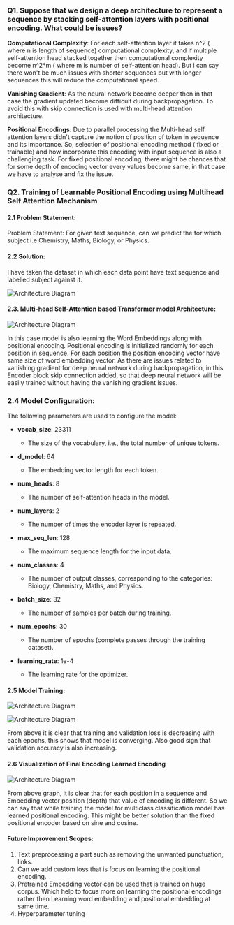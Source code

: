 ### Q1. Suppose that we design a deep architecture to represent a sequence by stacking self-attention layers with positional encoding. What could be issues? 
**Computational Complexity**: For each self-attention layer it takes n^2 ( where n is length of sequence) computational complexity, and if multiple self-attention head stacked together then computational complexity become n^2*m ( where m is number of self-attention head). But i can say there won't be much issues with shorter sequences but with longer sequences this will reduce the computational speed.

**Vanishing Gradient**: As the neural network become deeper then in that case the gradient updated become difficult during backpropagation. To avoid this with skip connection is used with multi-head attention architecture. 

**Positional Encodings**: Due to parallel processing the Multi-head self attention layers didn't capture the notion of position of token in sequence and its importance. So, selection of positional encoding method ( fixed or trainable) and how incorporate this encoding with input sequence is also a challenging task. For fixed positional encoding, there might be chances that for some depth of encoding vector every values become same, in that case we have to analyse and fix the issue. 



### Q2. Training of Learnable Positional Encoding using Multihead Self Attention Mechanism

#### 2.1 Problem Statement:

Problem Statement: For given text sequence, can we predict the for which subject i.e Chemistry, Maths, Biology, or Physics.

#### 2.2 Solution: 
I have taken the dataset in which each data point have text sequence and labelled subject against it.

![Architecture Diagram](assets/data.png)


#### 2.3. Multi-head Self-Attention based Transformer model Architecture:
![Architecture Diagram](assets/multi-head-attention_final.drawio.png)

In this case model is also learning the Word Embeddings along with positional encoding. 
Positional encoding is initialized randomly for each position in sequence. For each position the position encoding vector have same size of word embedding vector. 
As there are issues related to vanishing gradient for deep neural network during backpropagation, in this Encoder block skip connection added, so that deep neural network will be easily trained without having the vanishing gradient issues.

### 2.4 Model Configuration:

The following parameters are used to configure the model:

- **vocab_size**: 23311
  - The size of the vocabulary, i.e., the total number of unique tokens.

- **d_model**: 64
  - The embedding vector length for each token.

- **num_heads**: 8
  - The number of self-attention heads in the model.

- **num_layers**: 2
  - The number of times the encoder layer is repeated.

- **max_seq_len**: 128
  - The maximum sequence length for the input data.

- **num_classes**: 4
  - The number of output classes, corresponding to the categories: Biology, Chemistry, Maths, and Physics.

- **batch_size**: 32
  - The number of samples per batch during training.

- **num_epochs**: 30
  - The number of epochs (complete passes through the training dataset).

- **learning_rate**: 1e-4
  - The learning rate for the optimizer.


#### 2.5 Model Training:
![Architecture Diagram](assets/loss.png)

![Architecture Diagram](assets/validation_accuracy.png)


From above it is clear that training and validation loss is decreasing with each epochs, this shows that model is converging. Also good sign that validation accuracy is also increasing.

#### 2.6 Visualization of Final Encoding Learned Encoding
![Architecture Diagram](assets/trained_positional_encodings.png)

From above graph, it is clear that for each  position in a sequence and Embedding vector position (depth) that value of encoding is different. So we can say that while training the model for multiclass classification model has learned positional encoding. This might be better solution than the fixed positional encoder based on sine and cosine.
#### Future Improvement Scopes:
1. Text preprocessing a part such as removing the unwanted punctuation, links. 
2. Can we add custom loss that is focus on learning the positional encoding.
3. Pretrained Embedding vector can be used that is trained on huge corpus. Which help to focus more on learning the positional encodings rather then Learning word embedding and positional embedding at same time. 
4. Hyperparameter tuning





